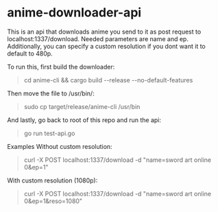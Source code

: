 # anime-downloader-api

This is an api that downloads anime you send to it as post request to localhost:1337/download.
Needed parameters are name and ep. Additionally, you can specify a custom resolution if you dont want it to default to 480p.

To run this, first build the downloader:
>cd anime-cli && cargo build --release --no-default-features

Then move the file to /usr/bin/:
>sudo cp target/release/anime-cli /usr/bin

And lastly, go back to root of this repo and run the api:
>go run test-api.go

Examples
Without custom resolution:
>curl -X POST localhost:1337/download -d "name=sword art online 0&ep=1"

With custom resolution (1080p):
>curl -X POST localhost:1337/download -d "name=sword art online 0&ep=1&reso=1080"
